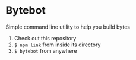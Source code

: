 Bytebot
===

Simple command line utility to help you build bytes

1. Check out this repository
2. `$ npm link` from inside its directory
3. `$ bytebot` from anywhere
